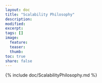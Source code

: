 ```yaml
---
layout: doc
title: "Scalability Philosophy"
description:
modified:
excerpt:
tags: []
image:
  feature:
  teaser:
  thumb:
toc: true
share: false
---
```


{% include doc/ScalabilityPhilosophy.md %}
